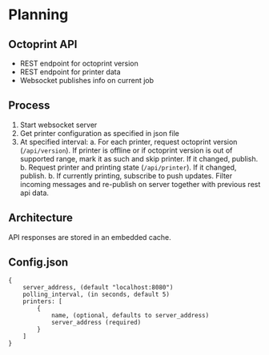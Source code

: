# Planning

## Octoprint API

* REST endpoint for octoprint version
* REST endpoint for printer data
* Websocket publishes info on current job

## Process

1. Start websocket server
2. Get printer configuration as specified in json file
3. At specified interval:
	a. For each printer, request octoprint version (`/api/version`). If printer is offline or if octoprint version is out of supported range, mark it as such and skip printer. If it changed, publish.
	b. Request printer and printing state (`/api/printer`). If it changed, publish.
	b. If currently printing, subscribe to push updates. Filter incoming messages and re-publish on server together with previous rest api data.

## Architecture

API responses are stored in an embedded cache.

## Config.json

```
{
	server_address, (default "localhost:8080")
	polling_interval, (in seconds, default 5)
	printers: [
		{
			name, (optional, defaults to server_address)
			server_address (required)
		}
	]
}
```
